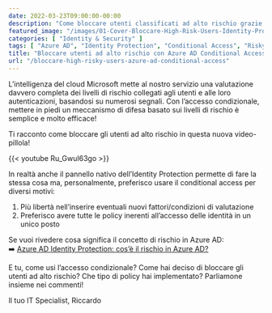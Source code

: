 ```yaml
---
date: 2022-03-23T09:00:00-00:00
description: "Come bloccare utenti classificati ad alto rischio grazie ad Azure AD Identity Protection e Conditional Access."
featured_image: "/images/01-Cover-Bloccare-High-Risk-Users-Identity-Protection.jpg"
categories: [ "Identity & Security" ]
tags: [ "Azure AD", "Identity Protection", "Conditional Access", "Risky Users", "Video" ]
title: "Bloccare utenti ad alto rischio con Azure AD Conditional Access"
url: "/bloccare-high-risky-users-azure-ad-conditional-access"
---
```

L’intelligenza del cloud Microsoft mette al nostro servizio una valutazione davvero completa dei livelli di rischio collegati agli utenti e alle loro autenticazioni, basandosi su numerosi segnali. Con l’accesso condizionale, mettere in piedi un meccanismo di difesa basato sui livelli di rischio è semplice e molto efficace!

Ti racconto come bloccare gli utenti ad alto rischio in questa nuova video-pillola!

{{< youtube Ru_GwuI63go >}}

In realtà anche il pannello nativo dell’Identity Protection permette di fare la stessa cosa ma, personalmente, preferisco usare il conditional access per diversi motivi:

1. Più libertà nell’inserire eventuali nuovi fattori/condizioni di valutazione  
2. Preferisco avere tutte le policy inerenti all’accesso delle identità in un unico posto

Se vuoi rivedere cosa significa il concetto di rischio in Azure AD:  
➡️ [Azure AD Identity Protection: cos’è il rischio in Azure AD?](/azure-ad-identity-protection-rischio/)

E tu, come usi l’accesso condizionale? Come hai deciso di bloccare gli utenti ad alto rischio? Che tipo di policy hai implementato? Parliamone insieme nei commenti!

Il tuo IT Specialist, Riccardo